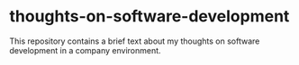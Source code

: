 # thoughts-on-software-development
This repository contains a brief text about my thoughts on software development in a company environment.
